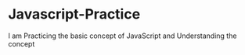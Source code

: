 # Javascript-Practice
I am Practicing the basic concept of JavaScript and Understanding the concept 
